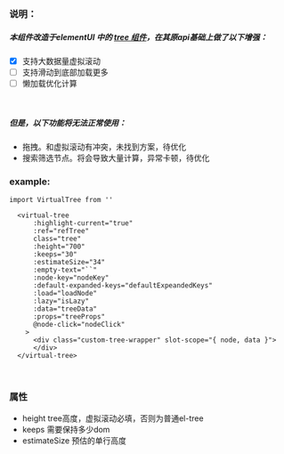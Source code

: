 ### 说明：

##### 本组件改造于elementUI 中的 [tree 组件](https://element.eleme.cn/#/zh-CN/component/tree)，在其原api基础上做了以下增强：

- [x] 支持大数据量虚拟滚动
- [ ] 支持滑动到底部加载更多
- [ ] 懒加载优化计算

<br/>

##### 但是，以下功能将无法正常使用：

- 拖拽。和虚拟滚动有冲突，未找到方案，待优化
- 搜索筛选节点。将会导致大量计算，异常卡顿，待优化

### example:

```
import VirtualTree from ''

  <virtual-tree
      :highlight-current="true"
      :ref="refTree"
      class="tree"
      :height="700"
      :keeps="30"
      :estimateSize="34"
      :empty-text="``"
      :node-key="nodeKey"
      :default-expanded-keys="defaultExpeandedKeys"
      :load="loadNode"
      :lazy="isLazy"
      :data="treeData"
      :props="treeProps"
      @node-click="nodeClick"
    >
      <div class="custom-tree-wrapper" slot-scope="{ node, data }">
      </div>
  </virtual-tree>
```

<br/>

### 属性

- height  tree高度，虚拟滚动必填，否则为普通el-tree
- keeps  需要保持多少dom
- estimateSize  预估的单行高度